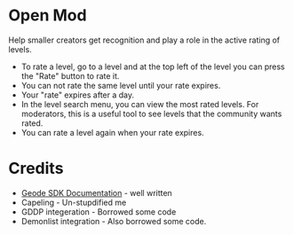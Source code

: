 # Open Mod
Help smaller creators get recognition and play a role in the active rating of levels.

- To rate a level, go to a level and at the top left of the level you can press the "Rate" button to rate it.
- You can not rate the same level until your rate expires.
- Your "rate" expires after a day.
- In the level search menu, you can view the most rated levels. For moderators, this is a useful tool to see levels that the community wants rated.
- You can rate a level again when your rate expires.

# Credits
- [Geode SDK Documentation](https://docs.geode-sdk.org/) - well written
- Capeling - Un-stupdified me
- GDDP integeration - Borrowed some code
- Demonlist integration - Also borrowed some code.